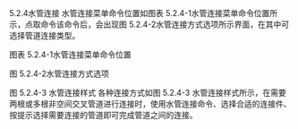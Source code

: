 5.2.4水管连接
水管连接菜单命令位置如图表 5.2.4-1水管连接菜单命令位置所示，点取命令该命令后，会出现图 5.2.4-2水管连接方式选项所示界面，在其中可选择管道连接类型。

图表 5.2.4-1水管连接菜单命令位置

图 5.2.4-2水管连接方式选项
   
  

  图 5.2.4-3 水管连接样式
各种连接方式如图 5.2.4-3 水管连接样式所示，在需要两根或多根非空间交叉管道进行连接时，使用水管连接命令、选择合适的连接件、按提示选择需要连接的管道即可完成管道之间的连接。